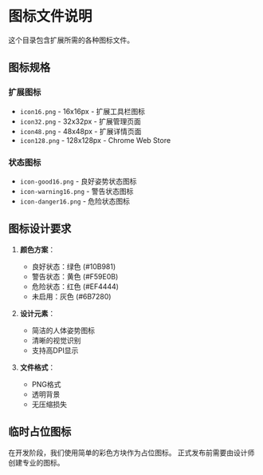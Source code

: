 # 图标文件说明

这个目录包含扩展所需的各种图标文件。

## 图标规格

### 扩展图标
- `icon16.png` - 16x16px - 扩展工具栏图标
- `icon32.png` - 32x32px - 扩展管理页面
- `icon48.png` - 48x48px - 扩展详情页面
- `icon128.png` - 128x128px - Chrome Web Store

### 状态图标
- `icon-good16.png` - 良好姿势状态图标
- `icon-warning16.png` - 警告状态图标  
- `icon-danger16.png` - 危险状态图标

## 图标设计要求

1. **颜色方案**：
   - 良好状态：绿色 (#10B981)
   - 警告状态：黄色 (#F59E0B)
   - 危险状态：红色 (#EF4444)
   - 未启用：灰色 (#6B7280)

2. **设计元素**：
   - 简洁的人体姿势图标
   - 清晰的视觉识别
   - 支持高DPI显示

3. **文件格式**：
   - PNG格式
   - 透明背景
   - 无压缩损失

## 临时占位图标

在开发阶段，我们使用简单的彩色方块作为占位图标。
正式发布前需要由设计师创建专业的图标。 